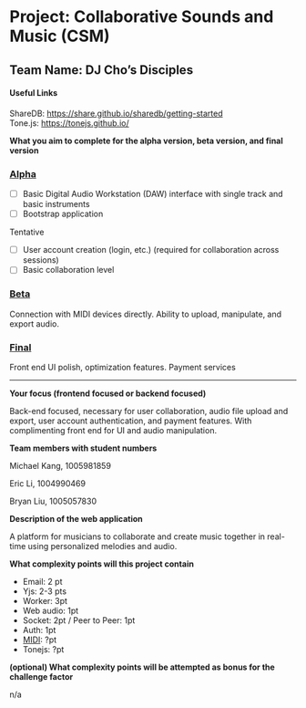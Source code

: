 # Project: Collaborative Sounds and Music (CSM)

## Team Name: DJ Cho’s Disciples

#### Useful Links

ShareDB: https://share.github.io/sharedb/getting-started  
Tone.js: https://tonejs.github.io/

**What you aim to complete for the alpha version, beta version, and final version**

### [Alpha](https://github.com/UofT-UTSC-CS-sandbox/project-dj-chos-disciples/milestone/1)

- [ ] Basic Digital Audio Workstation (DAW) interface with single track and basic instruments
- [ ] Bootstrap application

Tentative

- [ ] User account creation (login, etc.) (required for collaboration across sessions)
- [ ] Basic collaboration level

### [Beta](https://github.com/UofT-UTSC-CS-sandbox/project-dj-chos-disciples/milestone/2)

Connection with MIDI devices directly. Ability to upload, manipulate, and export audio.

### [Final](https://github.com/UofT-UTSC-CS-sandbox/project-dj-chos-disciples/milestone/3)

Front end UI polish, optimization features. Payment services

---

**Your focus (frontend focused or backend focused)**

Back-end focused, necessary for user collaboration, audio file upload and export, user account authentication, and payment features. With complimenting front end for UI and audio manipulation.

**Team members with student numbers**

Michael Kang, 1005981859

Eric Li, 1004990469

Bryan Liu, 1005057830

**Description of the web application**

A platform for musicians to collaborate and create music together in real-time using personalized melodies and audio.

**What complexity points will this project contain**

- Email: 2 pt
- Yjs: 2-3 pts
- Worker: 3pt
- Web audio: 1pt
- Socket: 2pt / Peer to Peer: 1pt
- Auth: 1pt
- [MIDI](https://developer.mozilla.org/en-US/docs/Web/API/Web_MIDI_API): ?pt
- Tonejs: ?pt

**(optional) What complexity points will be attempted as bonus for the challenge factor**

n/a

